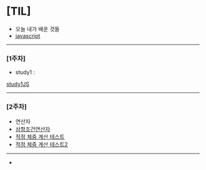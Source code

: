 # [TIL]
- 오늘 내가 배운 것들
- [javascript](JS.md)  
---------------------------------------
### [1주차]
- study1 : 

[study1JS](StudyJS1.html)

---------------------------------------
### [2주차]
- 연산자
- [삼항조건연산자](삼항조건연산자.md)
- [적정 체중 계산 테스트](적정체중테스트.md)
- [적정 체중 계산 테스트2](적정체중테스트2.md)
---------------------------------------
- 
